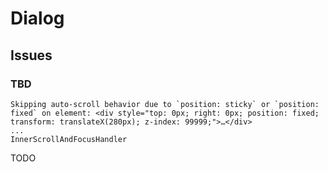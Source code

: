 # Dialog

## Issues

### TBD

```log
Skipping auto-scroll behavior due to `position: sticky` or `position: fixed` on element: <div style=​"top:​ 0px;​ right:​ 0px;​ position:​ fixed;​ transform:​ translateX(280px)​;​ z-index:​ 99999;​">​…​</div>
...
InnerScrollAndFocusHandler
```

<!--
https://github.com/shadcn-ui/ui/issues/1355
-->

TODO

<!--
<Link scroll={false} ... />
-->
